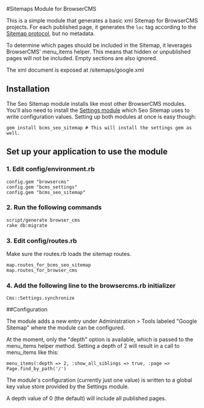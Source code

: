 #Sitemaps Module for BrowserCMS

This is  a simple module that generates a basic xml Sitemap for BrowserCMS
projects. For each published page, it generates the `loc` tag according to the [Sitemap
protocol](http://www.sitemaps.org/protocol.php), but no metadata.

To determine which pages should be included in the Sitemap, it leverages
BrowserCMS' menu_items helper. This means that hidden or unpublished pages will
not be included. Empty sections are also ignored.

The xml document is exposed at /sitemaps/google.xml

## Installation

The Seo Sitemap module installs like most other BrowserCMS modules.
You'll also need to install the [Settings module](https://github.com/browsermedia/bcms_settings)
which Seo Sitemap uses to write configuration values. Setting up both modules at
once is easy though:

    gem install bcms_seo_sitemap # This will install the settings gem as well.

## Set up your application to use the module

### 1. Edit config/environment.rb

    config.gem "browsercms"
    config.gem "bcms_settings"
    config.gem "bcms_seo_sitemap"

### 2. Run the following commands

    script/generate browser_cms
    rake db:migrate

### 3. Edit config/routes.rb

Make sure the routes.rb loads the sitemap routes.

    map.routes_for_bcms_seo_sitemap
    map.routes_for_browser_cms

### 4. Add the following line to the browsercms.rb initializer

    Cms::Settings.synchronize

##Configuration

The module adds a new entry under Administration > Tools labeled "Google
Sitemap" where the module can be configured.

At the moment, only the "depth" option is available, which is passed to the
menu_items helper method. Setting a depth of 2 will result in a call to menu_items
like this:

    menu_items(:depth => 2, :show_all_siblings => true, :page => Page.find_by_path('/')

The module's configuration (currently just one value) is written to a global key
value store provided by the Settings module. 

A depth value of 0 (the default) will include all published pages.



